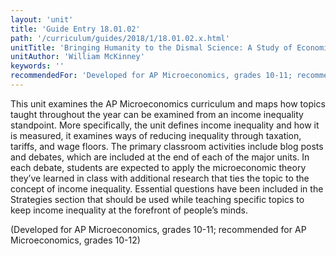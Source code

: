 ```yaml
---
layout: 'unit'
title: 'Guide Entry 18.01.02'
path: '/curriculum/guides/2018/1/18.01.02.x.html'
unitTitle: 'Bringing Humanity to the Dismal Science: A Study of Economics through the Lens of Income Inequality'
unitAuthor: 'William McKinney'
keywords: ''
recommendedFor: 'Developed for AP Microeconomics, grades 10-11; recommended for AP Microeconomics, grades 10-12'
---
```


<main>
 <p>
  This unit examines the AP Microeconomics curriculum and maps how topics taught throughout the year can be examined from an income inequality standpoint. More specifically, the unit defines income inequality and how it is measured, it examines ways of reducing inequality through taxation, tariffs, and wage floors. The primary classroom activities include blog posts and debates, which are included at the end of each of the major units. In each debate, students are expected to apply the microeconomic theory they’ve learned in class with additional research that ties the topic to the concept of income inequality. Essential questions have been included in the Strategies section that should be used while teaching specific topics to keep income inequality at the forefront of people’s minds.
 </p>
 <p>
  (Developed for AP Microeconomics, grades 10-11; recommended for AP Microeconomics, grades 10-12)
 </p>
</main>

